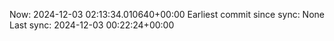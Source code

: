 Now: 2024-12-03 02:13:34.010640+00:00 Earliest commit since sync: None Last sync: 2024-12-03 00:22:24+00:00
